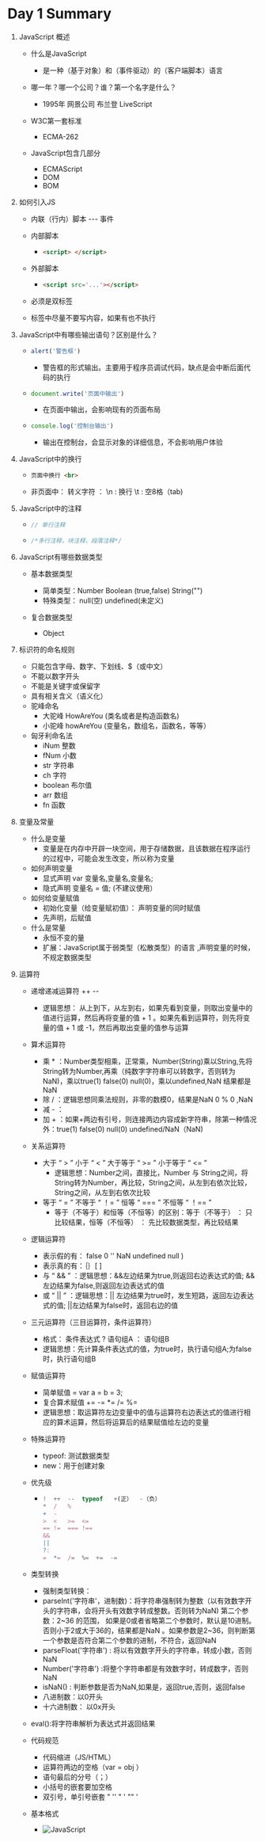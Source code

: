 # Day 1 Summary

1. JavaScript 概述

   - 什么是JavaScript
     - 是一种（基于对象）和（事件驱动）的（客户端脚本）语言
   - 哪一年？哪一个公司？谁？第一个名字是什么？
     - 1995年   网景公司   布兰登    LiveScript

   - W3C第一套标准
     - ECMA-262
   - JavaScript包含几部分
     - ECMAScript 
     - DOM 
     - BOM

2. 如何引入JS

   - 内联（行内）脚本 --- 事件

   - 内部脚本

     - ```html
       <script> </script>
       ```

   - 外部脚本

     - ```html
       <script src='...'></script>
       ```

   - 必须是双标签 

   - 标签中尽量不要写内容，如果有也不执行	

3. JavaScript中有哪些输出语句？区别是什么？

   - ```javascript
     alert('警告框')
     ```

     - 警告框的形式输出。主要用于程序员调试代码，缺点是会中断后面代码的执行

   - ```javascript
     document.write('页面中输出') 
     ```

     - 在页面中输出，会影响现有的页面布局

   - ```javascript
     console.log('控制台输出')
     ```

     - 输出在控制台，会显示对象的详细信息，不会影响用户体验

4. JavaScript中的换行

   - ```html
     页面中换行 <br>
     ```

   - 非页面中： 转义字符 ： \n : 换行   \t : 空8格（tab)

5. JavaScript中的注释

   - ```javascript
     // 单行注释
     ```

   - ```javascript
     /*多行注释，块注释，段落注释*/
     ```

6. JavaScript有哪些数据类型

   - 基本数据类型
     - 简单类型：Number   Boolean (true,false)   String("")
     - 特殊类型： null(空)   undefined(未定义)

   - 复合数据类型   
     - Object

7. 标识符的命名规则

   - 只能包含字母、数字、下划线、$（或中文）
   - 不能以数字开头
   - 不能是关键字或保留字
   - 具有相关含义（语义化）
   - 驼峰命名
     - 大驼峰  HowAreYou   (类名或者是构造函数名)
     - 小驼峰  howAreYou   (变量名，数组名，函数名，等等）
   - 匈牙利命名法
     - iNum 整数
     - fNum 小数
     - str  字符串
     - ch   字符
     - boolean 布尔值
     - arr  数组
     - fn   函数

8. 变量及常量

   - 什么是变量
     - 变量是在内存中开辟一块空间，用于存储数据，且该数据在程序运行的过程中，可能会发生改变，所以称为变量
   - 如何声明变量
     - 显式声明  var 变量名,变量名,变量名;
     - 隐式声明  变量名 = 值; (不建议使用）
   - 如何给变量赋值
     - 初始化变量（给变量赋初值）：   声明变量的同时赋值
     - 先声明，后赋值
   - 什么是常量
     - 永恒不变的量
     - 扩展：JavaScript属于弱类型（松散类型）的语言 ,声明变量的时候，不规定数据类型

9. 运算符

   - 递增递减运算符  ++    -- 

     - 逻辑思想： 从上到下，从左到右，如果先看到变量，则取出变量中的值进行运算，然后再将变量的值 + 1 。如果先看到运算符，则先将变量的值 + 1 或 -1，然后再取出变量的值参与运算

   - 算术运算符

     - 乘 * ：Number类型相乘，正常乘，Number(String)乘以String,先将String转为Number,再乘（纯数字字符串可以转数字，否则转为NaN)，乘以true(1) false(0)  null(0)，乘以undefined,NaN 结果都是NaN
     - 除 / ：逻辑思想同乘法规则，非零的数模0，结果是NaN
       0 % 0 ,NaN
     - 减 - ：
     - 加 + ：如果+两边有引号，则连接两边内容成新字符串，除第一种情况外：true(1) false(0) null(0)  undefined/NaN（NaN)

   - 关系运算符

     - 大于 “ > ” 小于 “ < ” 大于等于 “ >= ” 小于等于 “ <= ”
       - 逻辑思想：Number之间，直接比，Number 与 String之间，将String转为Number，再比较，String之间，从左到右依次比较，String之间，从左到右依次比较
     - 等于 “ = ” 不等于 “ ！=  ” 恒等 “ === ” 不恒等 “ ！== ”
       - 等于（不等于）和恒等（不恒等）的区别：等于（不等于） ： 只比较结果，恒等（不恒等） ： 先比较数据类型，再比较结果

   - 逻辑运算符

     - 表示假的有： false 0 '' NaN undefined null )
     - 表示真的有：｛｝[ ] 
     - 与 “ && ” ：逻辑思想：&&左边结果为true,则返回右边表达式的值; &&左边结果为false,则返回左边表达式的值
     - 或 “ || ” ：逻辑思想：|| 左边结果为true时，发生短路，返回左边表达式的值; ||左边结果为false时，返回右边的值

   - 三元运算符（三目运算符，条件运算符）

     - 格式： 条件表达式 ? 语句组A ： 语句组B
     - 逻辑思想：先计算条件表达式的值，为true时，执行语句组A;为false时，执行语句组B

   - 赋值运算符

     - 简单赋值   =    var a = b = 3;
     - 复合算术赋值  +=   -=   *=   /=  %=
     - 逻辑思想：取运算符左边变量中的值与运算符右边表达式的值进行相应的算术运算，然后将运算后的结果赋值给左边的变量

   - 特殊运算符

     - typeof: 测试数据类型
     - new：用于创建对象

   - 优先级

     - ```javascript
       !  ++  --  typeof   +(正）  -（负）
       *  /   %
       +  -
       >  <   >=  <=
       == !=  === !==
       &&
       ||
       ?:
       =  *=  /=  %=  +=  -=
       ```

   - 类型转换

     - 强制类型转换：
     - parseInt('字符串'，进制数)：将字符串强制转为整数（以有效数字开头的字符串，会将开头有效数字转成整数。否则转为NaN)
       第二个参数：2~36 的范围， 如果是0或者省略第二个参数时，默认是10进制。否则小于2或大于36的，结果都是NaN 。如果参数是2~36，则判断第一个参数是否符合第二个参数的进制，不符合，返回NaN
     - parseFloat('字符串') : 将以有效数字开头的字符串，转成小数，否则NaN
     -  Number('字符串') :将整个字符串都是有效数字时，转成数字，否则NaN
     - isNaN() : 判断参数是否为NaN,如果是，返回true,否则，返回false
     - 八进制数：以0开头
     - 十六进制数： 以0x开头

   - eval():将字符串解析为表达式并返回结果

   - 代码规范

     - 代码缩进（JS/HTML）
     - 运算符两边的空格（var = obj ）
     - 语句最后的分号（；）
     - 小括号的嵌套要加空格
     - 双引号，单引号嵌套 " '' " ' "" '

   - 基本格式

     - ![JavaScript](C:\Users\QingFeng_TY\Desktop\JavaScript.jpg)

